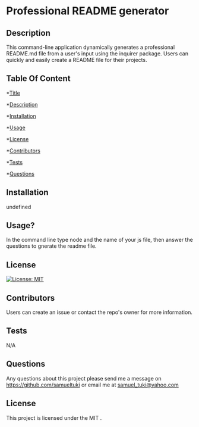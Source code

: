 
  # Professional README generator
  ## Description
  This command-line application dynamically generates a professional README.md file from a user's input using the inquirer package. Users can quickly and easily create a README file for their projects.
  ## Table Of Content
  *[Title](#title)

  *[Description](#description)

  *[Installation](#installation)

  *[Usage](#usage)

  *[License](#license)

  *[Contributors](#contributor)

  *[Tests](#test)

  *[Questions](#questions)

  ## Installation
  undefined
  ## Usage?
  In the command line type node and the name of your js file, then answer the questions to gnerate the readme file.
  ## License
  [![License: MIT](https://img.shields.io/badge/License-MIT-brightgreen.svg)](https://opensource.org/licenses/MIT)


  ## Contributors
  Users can create an issue or contact the repo's owner for more information.
  ## Tests
  N/A
  ## Questions
  Any questions about this project please send me a message on https://github.com/samueltuki or email me at [samuel_tuki@yahoo.com](mailto:samuel_tuki@yahoo.com)
  ## License
  This project is licensed under the MIT .
